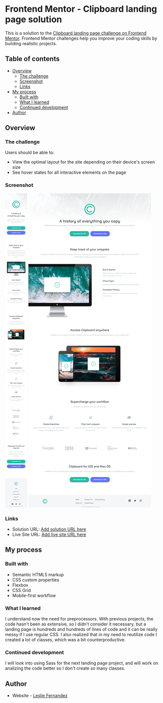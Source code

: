 # Frontend Mentor - Clipboard landing page solution

This is a solution to the [Clipboard landing page challenge on Frontend Mentor](https://www.frontendmentor.io/challenges/clipboard-landing-page-5cc9bccd6c4c91111378ecb9). Frontend Mentor challenges help you improve your coding skills by building realistic projects. 

## Table of contents

- [Overview](#overview)
  - [The challenge](#the-challenge)
  - [Screenshot](#screenshot)
  - [Links](#links)
- [My process](#my-process)
  - [Built with](#built-with)
  - [What I learned](#what-i-learned)
  - [Continued development](#continued-development)
- [Author](#author)


## Overview

### The challenge

Users should be able to:

- View the optimal layout for the site depending on their device's screen size
- See hover states for all interactive elements on the page

### Screenshot

![](./design/mobile-solution.png)
![](./design/desktop-solution.png)

### Links

- Solution URL: [Add solution URL here](https://your-solution-url.com)
- Live Site URL: [Add live site URL here](https://your-live-site-url.com)

## My process

### Built with

- Semantic HTML5 markup
- CSS custom properties
- Flexbox
- CSS Grid
- Mobile-first workflow

### What I learned

I understand now the need for preprocessors. With previous projects, the code hasn't been as extensive, so I didn't consider it necessary, but a landing page is hundreds and hundreds of lines of code and it can be really messy if I use regular CSS. I also realized that in my need to reutilize code I created a lot of classes, which was a bit counterproductive.

### Continued development

I will look into using Sass for the next landing page project, and will work on analizing the code better so I don't create so many classes.


## Author

- Website - [Leslie Fernandez](https://github.com/leslief10)


